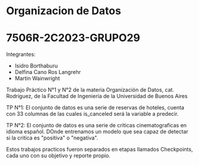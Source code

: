 # Organizacion de Datos
# 7506R-2C2023-GRUPO29

Integrantes:
  - Isidro Borthaburu
  - Delfina Cano Ros Langrehr
  - Martin Wainwright 


Trabajo Práctico N°1 y N°2 de la materia Organización de Datos, cat. Rodríguez, de la Facultad de Ingeniería de la Universidad de Buenos Aires

TP N°1:
El conjunto de datos es una serie de reservas de hoteles, cuenta con 33 columnas de las cuales is_canceled será la variable a predecir.

TP N°2:
El conjunto de datos es una serie de criticas cinematograficas en idioma español. DOnde entrenamos un modelo que sea capaz de detectar si la critica es "positiva" o "negativa".


Estos trabajos practicos fueron separados en etapas llamados Checkpoints, cada uno con su objetivo y reporte propio.

